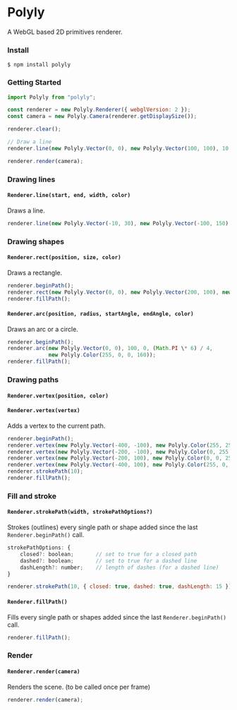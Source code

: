 # Polyly

A WebGL based 2D primitives renderer.

### Install

```
$ npm install polyly
```

### Getting Started

```js
import Polyly from "polyly";

const renderer = new Polyly.Renderer({ webglVersion: 2 });
const camera = new Polyly.Camera(renderer.getDisplaySize());

renderer.clear();

// Draw a line
renderer.line(new Polyly.Vector(0, 0), new Polyly.Vector(100, 100), 10, new Polyly.Color(100, 0, 0, 255));

renderer.render(camera);
```

### Drawing lines

#### `Renderer.line(start, end, width, color)`

Draws a line.

```js
renderer.line(new Polyly.Vector(-10, 30), new Polyly.Vector(-100, 150), 10, new Polyly.Color(0, 255, 15, 255));
```

### Drawing shapes

#### `Renderer.rect(position, size, color)`

Draws a rectangle.

```js
renderer.beginPath();
renderer.rect(new Polyly.Vector(0, 0), new Polyly.Vector(200, 100), new Polyly.Color(255, 0, 0, 255));
renderer.fillPath();
```

#### `Renderer.arc(position, radius, startAngle, endAngle, color)`

Draws an arc or a circle.

```js
renderer.beginPath();
renderer.arc(new Polyly.Vector(0, 0), 100, 0, (Math.PI \* 6) / 4,
             new Polyly.Color(255, 0, 0, 160));
renderer.fillPath();
```

### Drawing paths

#### `Renderer.vertex(position, color)`

#### `Renderer.vertex(vertex)`

Adds a vertex to the current path.

```js
renderer.beginPath();
renderer.vertex(new Polyly.Vector(-400, -100), new Polyly.Color(255, 25, 0, 255));
renderer.vertex(new Polyly.Vector(-200, -100), new Polyly.Color(0, 255, 0, 255));
renderer.vertex(new Polyly.Vector(-200, 100), new Polyly.Color(0, 0, 255, 255));
renderer.vertex(new Polyly.Vector(-400, 100), new Polyly.Color(255, 0, 255, 255));
renderer.strokePath(10);
renderer.fillPath();
```

### Fill and stroke

#### `Renderer.strokePath(width, strokePathOptions?)`

Strokes (outlines) every single path or shape added since the last `Renderer.beginPath()` call.

```js
strokePathOptions: {
    closed?: boolean;       // set to true for a closed path
    dashed?: boolean;       // set to true for a dashed line
    dashLength?: number;    // length of dashes (for a dashed line)
}
```

```js
renderer.strokePath(10, { closed: true, dashed: true, dashLength: 15 });
```

#### `Renderer.fillPath()`

Fills every single path or shapes added since the last `Renderer.beginPath()` call.

```js
renderer.fillPath();
```

### Render

#### `Renderer.render(camera)`

Renders the scene. (to be called once per frame)

```js
renderer.render(camera);
```
